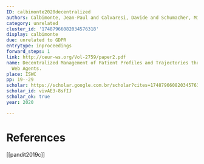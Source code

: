 ```yaml
---
ID: calbimonte2020decentralized
authors: Calbimonte, Jean-Paul and Calvaresi, Davide and Schumacher, Michael
category: unrelated
cluster_id: '17487966082034576318'
display: calbimonte
due: unrelated to GDPR
entrytype: inproceedings
forward_steps: 1
link: http://ceur-ws.org/Vol-2759/paper2.pdf
name: Decentralized Management of Patient Profiles and Trajectories through Semantic
  Web Agents.
place: ISWC
pp: 19--29
scholar: https://scholar.google.com.br/scholar?cites=17487966082034576318&as_sdt=2005&sciodt=0,5&hl=en
scholar_id: vivAE3-8sfIJ
scholar_ok: true
year: 2020

---
```


# References

[[pandit2019c]]
